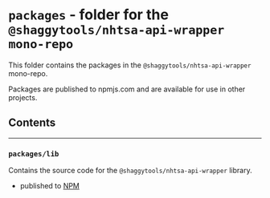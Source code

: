 # `packages` - folder for the `@shaggytools/nhtsa-api-wrapper mono-repo`

This folder contains the packages in the `@shaggytools/nhtsa-api-wrapper` mono-repo.

Packages are published to npmjs.com and are available for use in other projects.

## Contents

---

### `packages/lib`

Contains the source code for the `@shaggytools/nhtsa-api-wrapper` library.

- published to [NPM](https://www.npmjs.com/package/@shaggytools/nhtsa-api-wrapper)
